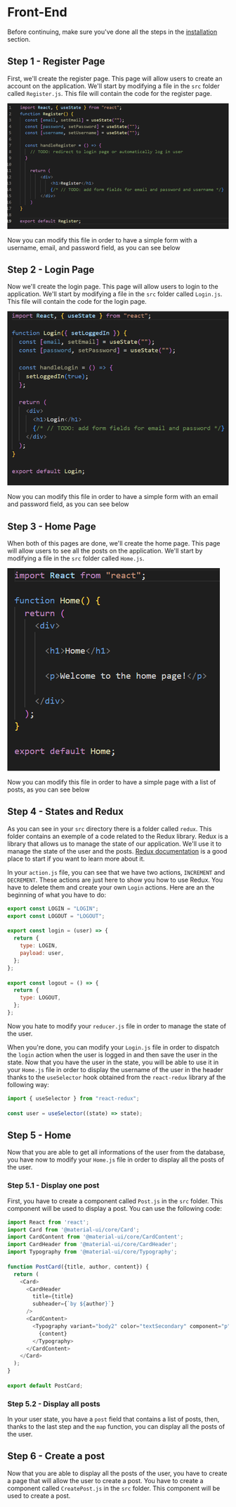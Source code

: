 # Front-End

Before continuing, make sure you've done all the steps in the [installation](./installations.md) section.

## Step 1 - Register Page

First, we'll create the register page. This page will allow users to create an account on the application. We'll start by modifying a file in the `src` folder called `Register.js`. This file will contain the code for the register page.

![Register Page](./images/register-page.png)

Now you can modify this file in order to have a simple form with a username, email, and password field, as you can see below

## Step 2 - Login Page

Now we'll create the login page. This page will allow users to login to the application. We'll start by modifying a file in the `src` folder called `Login.js`. This file will contain the code for the login page.

![Login Page](./images/login-page.png)

Now you can modify this file in order to have a simple form with an email and password field, as you can see below

## Step 3 - Home Page

When both of this pages are done, we'll create the home page. This page will allow users to see all the posts on the application. We'll start by modifying a file in the `src` folder called `Home.js`.

![Home Page](./images/home-page.png)

Now you can modify this file in order to have a simple page with a list of posts, as you can see below

## Step 4 - States and Redux

As you can see in your `src` directory there is a folder called `redux`. This folder contains an exemple of a code related to the Redux library. Redux is a library that allows us to manage the state of our application. We'll use it to manage the state of the user and the posts. [Redux documentation](https://redux.js.org/) is a good place to start if you want to learn more about it.

In your `action.js` file, you can see that we have two actions, `INCREMENT` and `DECREMENT`. These actions are just here to show you how to use Redux. You have to delete them and create your own `Login` actions. Here are an the beginning of what you have to do:

```js
export const LOGIN = "LOGIN";
export const LOGOUT = "LOGOUT";

export const login = (user) => {
  return {
    type: LOGIN,
    payload: user,
  };
};

export const logout = () => {
  return {
    type: LOGOUT,
  };
};
```

Now you hate to modify your `reducer.js` file in order to manage the state of the user.

When you're done, you can modify your `Login.js` file in order to dispatch the `login` action when the user is logged in and then save the user in the state.
Now that you have the user in the state, you will be able to use it in your `Home.js` file in order to display the username of the user in the header thanks to the `useSelector` hook obtained from the `react-redux` library af the following way:

```js
import { useSelector } from "react-redux";

const user = useSelector((state) => state);
```

## Step 5 - Home

Now that you are able to get all informations of the user from the database, you have now to modify your `Home.js` file in order to display all the posts of the user.

### Step 5.1 - Display one post

First, you have to create a component called `Post.js` in the `src` folder. This component will be used to display a post. You can use the following code:

```js
import React from 'react';
import Card from '@material-ui/core/Card';
import CardContent from '@material-ui/core/CardContent';
import CardHeader from '@material-ui/core/CardHeader';
import Typography from '@material-ui/core/Typography';

function PostCard({title, author, content}) {
  return (
    <Card>
      <CardHeader
        title={title}
        subheader={`by ${author}`}
      />
      <CardContent>
        <Typography variant="body2" color="textSecondary" component="p">
          {content}
        </Typography>
      </CardContent>
    </Card>
  );
}

export default PostCard;
```

### Step 5.2 - Display all posts

In your user state, you have a `post` field that contains a list of posts, then, thanks to the last step and the `map` function, you can display all the posts of the user.

## Step 6 - Create a post

Now that you are able to display all the posts of the user, you have to create a page that will allow the user to create a post. You have to create a component called `CreatePost.js` in the `src` folder. This component will be used to create a post.